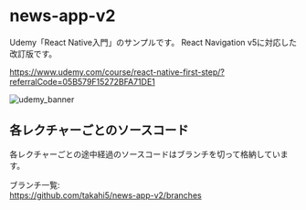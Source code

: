 # news-app-v2
Udemy「React Native入門」のサンプルです。
React Navigation v5に対応した改訂版です。

https://www.udemy.com/course/react-native-first-step/?referralCode=05B579F15272BFA71DE1

![udemy_banner](https://user-images.githubusercontent.com/7026785/75599698-aed0fb80-5aea-11ea-81d5-06b8d4f98a96.jpg)

## 各レクチャーごとのソースコード

各レクチャーごとの途中経過のソースコードはブランチを切って格納しています。  

ブランチ一覧:  
https://github.com/takahi5/news-app-v2/branches

